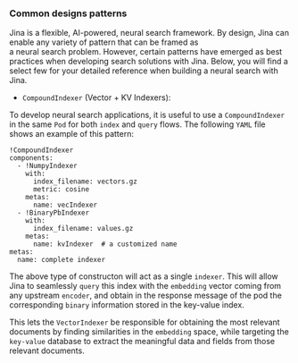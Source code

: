 ### Common designs patterns
Jina is a flexible, AI-powered, neural search framework. By design, Jina can enable any variety of pattern that can be framed as  
a neural search problem. However, certain patterns have emerged as best practices when developing search solutions with Jina. 
Below, you will find a select few for your detailed reference when building a neural search with Jina.

- `CompoundIndexer` (Vector + KV Indexers):

To develop neural search applications, it is useful to use a `CompoundIndexer` in the same `Pod` for both `index` and `query` flows.
The following `YAML` file shows an example of this pattern:

```
!CompoundIndexer
components:
  - !NumpyIndexer
    with:
      index_filename: vectors.gz
      metric: cosine
    metas:
      name: vecIndexer
  - !BinaryPbIndexer
    with:
      index_filename: values.gz
    metas:
      name: kvIndexer  # a customized name
metas:
  name: complete indexer
```

The above type of constructon will act as a single `indexer`. This will allow Jina to seamlessly `query` this index with the `embedding` vector coming
from any upstream `encoder`, and obtain in the response message of the pod the corresponding `binary` information stored in
the key-value index. 

This lets the `VectorIndexer` be responsible for obtaining the most relevant documents by finding similarities
in the `embedding` space, while targeting the `key-value` database to extract the meaningful data and fields from those relevant documents.

